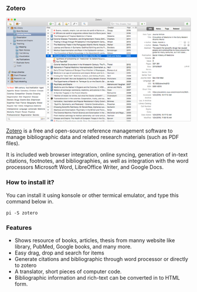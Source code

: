 ### Zotero

![Image](/public/Images/zotero.png)

[Zotero](https://www.zotero.org) is a free and open-source reference management software to manage bibliographic data and related research materials (such as PDF files).

It is included web browser integration, online syncing, generation of in-text citations, footnotes, and bibliographies, as well as integration with the word processors Microsoft Word, LibreOffice Writer, and Google Docs.
### How to install it?
You can install it using konsole or other termical emulator, and type this command below in.
```
pi -S zotero
```
### Features
- Shows resource of books, articles, thesis from manny website like library, PubMed, Google books, and many more.
- Easy drag, drop and search for items
- Generate citations and bibliographic through word processor or directly to zotero
- A translator, short pieces  of computer code.
- Bibliographic information and rich-text can be converted in to HTML form.
